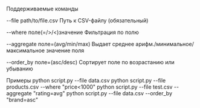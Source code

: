 Поддерживаемые команды


--file	        path/to/file.csv	        Путь к CSV-файлу (обязательный)

--where 	    поле(=/>/<)значение         Фильтрация по полю

--aggregate	    поле=(avg/min/max)       	Выдает среднее арифм./минимальное/максимальное значение поля

--order_by      поле=(asc/desc)             Сортирует поле по возрастанию или убыванию



Примеры
python script.py --file data.csv
python script.py --file products.csv --where "price<1000"
python script.py --file test.csv --aggregate "rating=avg"
python script.py --file data.csv --order_by "brand=asc"


